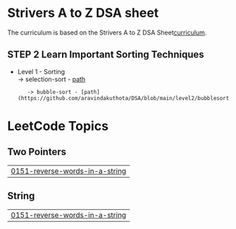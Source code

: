 # Strivers A to Z DSA sheet

The curriculum is based on the Strivers  A to Z DSA Sheet[curriculum](). 

## STEP 2  Learn Important Sorting Techniques 

 -  Level 1 - Sorting  
            -> selection-sort - [path](https://github.com/aravindakuthota/DSA/blob/main/level2/selectionsort.java)

           -> bubble-sort - [path](https://github.com/aravindakuthota/DSA/blob/main/level2/bubblesort.java)



<!---LeetCode Topics Start-->
# LeetCode Topics
## Two Pointers
|  |
| ------- |
| [0151-reverse-words-in-a-string](https://github.com/aravindakuthota/DSA/tree/master/0151-reverse-words-in-a-string) |
## String
|  |
| ------- |
| [0151-reverse-words-in-a-string](https://github.com/aravindakuthota/DSA/tree/master/0151-reverse-words-in-a-string) |
<!---LeetCode Topics End-->